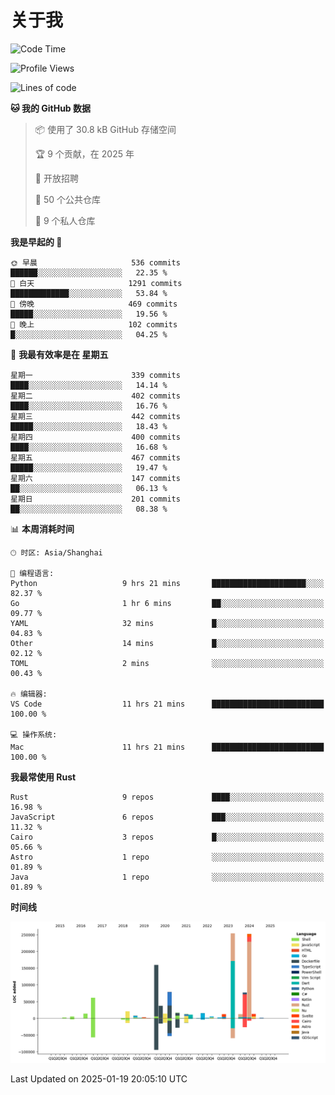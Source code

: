 # 关于我

<!--START_SECTION:waka-->
![Code Time](http://img.shields.io/badge/Code%20Time-3%2C414%20hrs%2021%20mins-blue)

![Profile Views](http://img.shields.io/badge/%E4%B8%AA%E4%BA%BA%E8%B5%84%E6%96%99%E8%A7%82%E7%9C%8B%E6%AC%A1%E6%95%B0-0-blue)

![Lines of code](https://img.shields.io/badge/%E4%BB%8E%E3%80%8CHello%20World%E3%80%8D%E8%B5%B7%E6%88%91%E5%B7%B2%E7%BB%8F%E5%86%99%E4%BA%86-1.1%20million%20%E8%A1%8C%E4%BB%A3%E7%A0%81-blue)

**🐱 我的 GitHub 数据** 

> 📦  使用了 30.8 kB GitHub 存储空间 
 > 
> 🏆 9 个贡献，在 2025 年
 > 
> 💼 开放招聘
 > 
> 📜 50 个公共仓库 
 > 
> 🔑 9 个私人仓库 
 > 
**我是早起的 🐤** 

```text
🌞 早晨                     536 commits         ██████░░░░░░░░░░░░░░░░░░░   22.35 % 
🌆 白天                     1291 commits        █████████████░░░░░░░░░░░░   53.84 % 
🌃 傍晚                     469 commits         █████░░░░░░░░░░░░░░░░░░░░   19.56 % 
🌙 晚上                     102 commits         █░░░░░░░░░░░░░░░░░░░░░░░░   04.25 % 
```
📅 **我最有效率是在 星期五** 

```text
星期一                      339 commits         ████░░░░░░░░░░░░░░░░░░░░░   14.14 % 
星期二                      402 commits         ████░░░░░░░░░░░░░░░░░░░░░   16.76 % 
星期三                      442 commits         █████░░░░░░░░░░░░░░░░░░░░   18.43 % 
星期四                      400 commits         ████░░░░░░░░░░░░░░░░░░░░░   16.68 % 
星期五                      467 commits         █████░░░░░░░░░░░░░░░░░░░░   19.47 % 
星期六                      147 commits         ██░░░░░░░░░░░░░░░░░░░░░░░   06.13 % 
星期日                      201 commits         ██░░░░░░░░░░░░░░░░░░░░░░░   08.38 % 
```


📊 **本周消耗时间** 

```text
🕑︎ 时区: Asia/Shanghai

💬 编程语言: 
Python                   9 hrs 21 mins       █████████████████████░░░░   82.37 % 
Go                       1 hr 6 mins         ██░░░░░░░░░░░░░░░░░░░░░░░   09.77 % 
YAML                     32 mins             █░░░░░░░░░░░░░░░░░░░░░░░░   04.83 % 
Other                    14 mins             █░░░░░░░░░░░░░░░░░░░░░░░░   02.12 % 
TOML                     2 mins              ░░░░░░░░░░░░░░░░░░░░░░░░░   00.43 % 

🔥 编辑器: 
VS Code                  11 hrs 21 mins      █████████████████████████   100.00 % 

💻 操作系统: 
Mac                      11 hrs 21 mins      █████████████████████████   100.00 % 
```

**我最常使用 Rust** 

```text
Rust                     9 repos             ████░░░░░░░░░░░░░░░░░░░░░   16.98 % 
JavaScript               6 repos             ███░░░░░░░░░░░░░░░░░░░░░░   11.32 % 
Cairo                    3 repos             █░░░░░░░░░░░░░░░░░░░░░░░░   05.66 % 
Astro                    1 repo              ░░░░░░░░░░░░░░░░░░░░░░░░░   01.89 % 
Java                     1 repo              ░░░░░░░░░░░░░░░░░░░░░░░░░   01.89 % 
```



**时间线**

![Lines of Code chart](https://raw.githubusercontent.com/catusax/catusax/master/assets/bar_graph.png)


 Last Updated on 2025-01-19 20:05:10 UTC
<!--END_SECTION:waka-->
